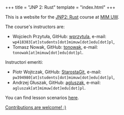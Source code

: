 +++
title = "JNP 2: Rust"
template = "index.html"
+++

This is a website for the [JNP2: Rust](https://usosweb.mimuw.edu.pl/kontroler.php?_action=katalog2%2Fprzedmioty%2FpokazPrzedmiot&kod=1000-2M24RUS&lang=en) course at [MIM UW](https://mimuw.edu.pl/).

The course's instructors are:

- Wojciech Przytuła, GitHub: [wprzytula](https://github.com/wprzytula), e-mail: `wp418383[at]students[dot]mimuw[dot]edu[dot]pl`,
- Tomasz Nowak, GitHub: [tonowak](https://github.com/tonowak), e-mail: `tonowak[at]mimuw[dot]edu[dot]pl`.

Instructori emeriti:

- Piotr Wojtczak, GitHub: [StarostaGit](https://github.com/StarostaGit), e-mail: `pw394980[at]students[dot]mimuw[dot]edu[dot]pl`,
- Andrzej Głuszak, GitHub: [agluszak](https://github.com/agluszak), e-mail: `agluszak[at]mimuw[dot]edu[dot]pl`.

You can find lesson scenarios [here](lessons/).

[Contributions are welcome! ;)](https://github.com/mimuw-jnp2-rust/mimuw-jnp2-rust.github.io)
